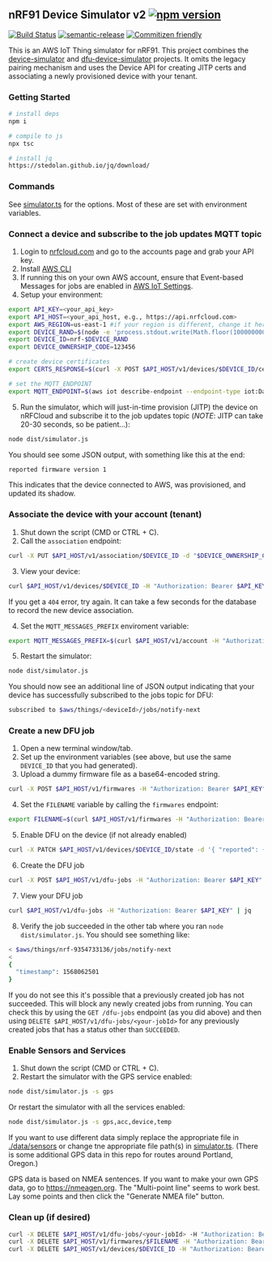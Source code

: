 ## nRF91 Device Simulator v2 [![npm version](https://img.shields.io/npm/v/@nrfcloud/device-simulator-v2.svg)](https://www.npmjs.com/package/@nrfcloud/device-simulator-v2)

[![Build Status](https://codebuild.us-east-1.amazonaws.com/badges?uuid=eyJlbmNyeXB0ZWREYXRhIjoiZUVaRWN2MzJDN2ZzTFpUY0diSi80WFB4Qm10cmFIZXFCUU44UXZzaUdVUXRwSERPMFZWdEc3b04zcGlaSWdEMXB3dEZybTlRaERZaWlsRW5rc0RCRVlNPSIsIml2UGFyYW1ldGVyU3BlYyI6InBOZ3FOWjltTVNocUpLYmsiLCJtYXRlcmlhbFNldFNlcmlhbCI6MX0%3D&branch=master)](https://console.aws.amazon.com/codesuite/codebuild/projects/device-simulator-v2/history?region=us-east-1)
[![semantic-release](https://img.shields.io/badge/%20%20%F0%9F%93%A6%F0%9F%9A%80-semantic--release-e10079.svg)](https://github.com/semantic-release/semantic-release)
[![Commitizen friendly](https://img.shields.io/badge/commitizen-friendly-brightgreen.svg)](http://commitizen.github.io/cz-cli/)

This is an AWS IoT Thing simulator for nRF91. This project combines the [device-simulator](https://github.com/nRFCloud/device-simulator) and [dfu-device-simulator](https://github.com/nRFCloud/dfu-device-simulator) projects. It omits the legacy pairing mechanism and uses the Device API for creating JITP certs and associating a newly provisioned device with your tenant.

### Getting Started
```sh
# install deps
npm i

# compile to js
npx tsc

# install jq
https://stedolan.github.io/jq/download/
```

### Commands
See [simulator.ts](src/simulator.ts) for the options. Most of these are set with environment variables.

### Connect a device and subscribe to the job updates MQTT topic

1. Login to [nrfcloud.com](https://nrfcloud.com) and go to the accounts page and grab your API key.
1. Install [AWS CLI](https://docs.aws.amazon.com/cli/latest/userguide/cli-chap-install.html)
1. If running this on your own AWS account, ensure that Event-based Messages for jobs are enabled in [AWS IoT Settings](https://us-east-1.console.aws.amazon.com/iot/home?region=us-east-1#/settings).
1. Setup your environment:

```sh
export API_KEY=<your_api_key>
export API_HOST=<your_api_host, e.g., https://api.nrfcloud.com>
export AWS_REGION=us-east-1 #if your region is different, change it here
export DEVICE_RAND=$(node -e 'process.stdout.write(Math.floor(1000000000 + Math.random() * 9000000000).toString())')
export DEVICE_ID=nrf-$DEVICE_RAND
export DEVICE_OWNERSHIP_CODE=123456

# create device certificates
export CERTS_RESPONSE=$(curl -X POST $API_HOST/v1/devices/$DEVICE_ID/certificates -d "$DEVICE_OWNERSHIP_CODE" -H "Authorization: Bearer $API_KEY")

# set the MQTT_ENDPOINT
export MQTT_ENDPOINT=$(aws iot describe-endpoint --endpoint-type iot:Data-ATS | jq -r .endpointAddress);
```

5. Run the simulator, which will just-in-time provision (JITP) the device on nRFCloud and subscribe it to the job updates topic (*NOTE*: JITP can take 20-30 seconds, so be patient...):
```sh
node dist/simulator.js
```
You should see some JSON output, with something like this at the end:
```sh
reported firmware version 1
```
This indicates that the device connected to AWS, was provisioned, and updated its shadow.

### Associate the device with your account (tenant)
1. Shut down the script (CMD or CTRL + C).
2. Call the `association` endpoint:
```sh
curl -X PUT $API_HOST/v1/association/$DEVICE_ID -d "$DEVICE_OWNERSHIP_CODE" -H "Authorization: Bearer $API_KEY"
```
3. View your device:
```sh
curl $API_HOST/v1/devices/$DEVICE_ID -H "Authorization: Bearer $API_KEY" | jq
```
If you get a `404` error, try again. It can take a few seconds for the database to record the new device association.

4. Set the `MQTT_MESSAGES_PREFIX` enviroment variable:
```sh
export MQTT_MESSAGES_PREFIX=$(curl $API_HOST/v1/account -H "Authorization: Bearer $API_KEY" | jq -r '.topics.messagesPrefix')
```
5. Restart the simulator:
```sh
node dist/simulator.js
```
You should now see an additional line of JSON output indicating that your device has successfully subscribed to the jobs topic for DFU:
```sh
subscribed to $aws/things/<deviceId>/jobs/notify-next
```

### Create a new DFU job
1. Open a new terminal window/tab.
2. Set up the environment variables (see above, but use the same `DEVICE_ID` that you had generated).
3. Upload a dummy firmware file as a base64-encoded string.
```sh
curl -X POST $API_HOST/v1/firmwares -H "Authorization: Bearer $API_KEY" -d '{"file": "ewogICAgIm9wZXJhdGlvbiI6ImN1c3RvbUpvYiIsCiAgICAib3RoZXJJbmZvIjoic29tZVZhbHVlIgp9Cg==", "filename": "my-firmware.bin"}'
```

4. Set the `FILENAME` variable by calling the `firmwares` endpoint:
```sh
export FILENAME=$(curl $API_HOST/v1/firmwares -H "Authorization: Bearer $API_KEY" | jq -r '.items[0].filename')
```

5. Enable DFU on the device (if not already enabled)
```sh
curl -X PATCH $API_HOST/v1/devices/$DEVICE_ID/state -d '{ "reported": { "device": { "serviceInfo": ["dfu"] } } }' -H "Authorization: Bearer $API_KEY"
```

6. Create the DFU job
```sh
curl -X POST $API_HOST/v1/dfu-jobs -H "Authorization: Bearer $API_KEY" -d '{ "deviceIdentifiers": ["'$DEVICE_ID'"], "filename": "'$FILENAME'", "version": "1.1" }'
```

7. View your DFU job
```sh
curl $API_HOST/v1/dfu-jobs -H "Authorization: Bearer $API_KEY" | jq
```

8. Verify the job succeeded in the other tab where you ran `node dist/simulator.js`. You should see something like:
```sh
< $aws/things/nrf-9354733136/jobs/notify-next
<
{
  "timestamp": 1568062501
}
```
If you do not see this it's possible that a previously created job has not succeeded. This will block any newly created jobs from running. You can check this by using the `GET /dfu-jobs` endpoint (as you did above) and then using `DELETE $API_HOST/v1/dfu-jobs/<your-jobId>` for any 
previously created jobs that has a status other than `SUCCEEDED`.

### Enable Sensors and Services
1. Shut down the script (CMD or CTRL + C).
2. Restart the simulator with the GPS service enabled:
```sh
node dist/simulator.js -s gps
```
Or restart the simulator with all the services enabled:
```sh
node dist/simulator.js -s gps,acc,device,temp
```
If you want to use different data simply replace the appropriate file in [./data/sensors](https://github.com/nRFCloud/device-simulator-v2/tree/master/data/sensors) or change tne appropriate file path(s) in [simulator.ts](src/simulator.ts). (There is some additional GPS data in this repo for routes around Portland, Oregon.)

GPS data is based on NMEA sentences. If you want to make your own GPS data, go to https://nmeagen.org. The "Multi-point line" seems to work best. Lay some points and then click the "Generate NMEA file" button.

### Clean up (if desired)

```sh
curl -X DELETE $API_HOST/v1/dfu-jobs/<your-jobId> -H "Authorization: Bearer $API_KEY"
curl -X DELETE $API_HOST/v1/firmwares/$FILENAME -H "Authorization: Bearer $API_KEY"
curl -X DELETE $API_HOST/v1/devices/$DEVICE_ID -H "Authorization: Bearer $API_KEY"
```
